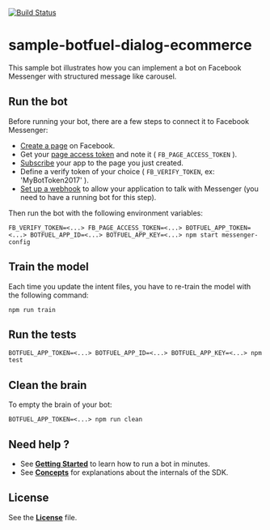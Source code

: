 [![Build Status](https://travis-ci.org/Botfuel/sample-botfuel-dialog-ecommerce.svg?branch=master)](https://travis-ci.org/Botfuel/sample-botfuel-dialog-ecommerce)

# sample-botfuel-dialog-ecommerce

This sample bot illustrates how you can implement a bot on Facebook Messenger with structured message like carousel.

## Run the bot

Before running your bot, there are a few steps to connect it to Facebook Messenger:
- [Create a page](https://www.facebook.com/pages/create) on Facebook.
- Get your [page access token](https://developers.facebook.com/docs/messenger-platform/guides/quick-start/#get_page_access_token) and note it ( `FB_PAGE_ACCESS_TOKEN` ).
- [Subscribe](https://developers.facebook.com/docs/messenger-platform/guides/quick-start/#subscribe_app_page) your app to the page you just created.
- Define a verify token of your choice ( `FB_VERIFY_TOKEN`, ex: 'MyBotToken2017' ).
- [Set up a webhook](https://developers.facebook.com/docs/messenger-platform/guides/quick-start/#setup_webhook) to allow your application to talk with Messenger (you need to have a running bot for this step).

Then run the bot with the following environment variables:

```shell
FB_VERIFY_TOKEN=<...> FB_PAGE_ACCESS_TOKEN=<...> BOTFUEL_APP_TOKEN=<...> BOTFUEL_APP_ID=<...> BOTFUEL_APP_KEY=<...> npm start messenger-config
```

## Train the model

Each time you update the intent files, you have to re-train the model with the following command:

```shell
npm run train
```

## Run the tests

```shell
BOTFUEL_APP_TOKEN=<...> BOTFUEL_APP_ID=<...> BOTFUEL_APP_KEY=<...> npm test
```

## Clean the brain

To empty the brain of your bot:

```shell
BOTFUEL_APP_TOKEN=<...> npm run clean
```

## Need help ?

- See [**Getting Started**](https://docs.botfuel.io/dialog/getting-started) to learn how to run a bot in minutes.
- See [**Concepts**](https://docs.botfuel.io/dialog/concepts) for explanations about the internals of the SDK.

## License

See the [**License**](LICENSE.md) file.
